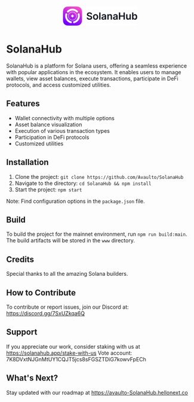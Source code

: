 <h1 align="center">
  <br>
   <img width="200" src="https://github.com/Avaulto/SolanaHub/blob/main/src/assets/Logo-text.jpg?raw=true" alt="SolanaHub logo"/>
  <br>
</h1>

# SolanaHub
SolanaHub is a platform for Solana users, offering a seamless experience with popular applications in the ecosystem. It enables users to manage wallets, view asset balances, execute transactions, participate in DeFi protocols, and access customized utilities.

## Features
- Wallet connectivity with multiple options
- Asset balance visualization
- Execution of various transaction types
- Participation in DeFi protocols
- Customized utilities

## Installation
1. Clone the project: `git clone https://github.com/Avaulto/SolanaHub`
2. Navigate to the directory: `cd SolanaHub && npm install`
3. Start the project: `npm start`

Note: Find configuration options in the `package.json` file.

## Build
To build the project for the mainnet environment, run `npm run build:main`. The build artifacts will be stored in the `www` directory.

## Credits
Special thanks to all the amazing Solana builders.

## How to Contribute
To contribute or report issues, join our Discord at: https://discord.gg/7SxUZkqa6Q

## Support
If you appreciate our work, consider staking with us at https://solanahub.app/stake-with-us 
Vote account: 7K8DVxtNJGnMtUY1CQJT5jcs8sFGSZTDiG7kowvFpECh

## What's Next?
Stay updated with our roadmap at https://avaulto-SolanaHub.hellonext.co
